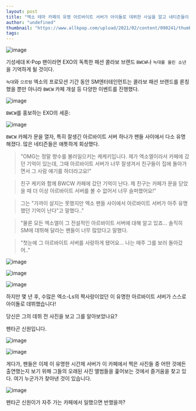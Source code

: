 ```yaml
---
layout: post
title: "엑소 테마 카페의 유명 아르바이트 서버가 아이돌로 데뷔한 사실을 알고 네티즌들이 몰려들었다."
author: "undefined"
thumbnail: "https://www.allkpop.com/upload/2021/02/content/090241/thumb/1612856494-20210209-shinwon.jpg"
tags: 
---
```



![image](https://www.allkpop.com/upload/2021/02/content/090241/1612856494-20210209-shinwon.jpg)

기성세대 K-Pop 팬이라면 EXO의 독특한 패션 콜라보 브랜드 `BWCW`나 `늑대를 울린 소년`을 기억하게 될 것이다.

`늑대`와 `으르렁` 엑소의 프로모션 기간 동안 SM엔터테인먼트는 콜라보 패션 브랜드를 론칭했을 뿐만 아니라 `BWCW` 카페 개설 등 다양한 이벤트를 진행했다.

![image](https://www.allkpop.com/upload/2021/02/content/090242/1612856563-1.jpg)

`BWCW`를 홍보하는 EXO의 세훈:

![image](https://www.allkpop.com/upload/2021/02/content/090242/1612856563-2.jpg)

`BWCW` 카페가 문을 열자, 특히 잘생긴 아르바이트 서버 하나가 팬들 사이에서 다소 유명해졌다. 많은 네티즌들은 애틋하게 회상했다.

> "OMG는 정말 향수를 불러일으키는 케케키입니다. 제가 엑소엘이라서 카페에 갔던 기억이 있는데, 그때 아르바이트 서버가 너무 잘생겨서 친구들이 집에 돌아가면서 그 사람 얘기를 하더라고요!"

> 친구 케키와 함께 BWCW 카페에 갔던 기억이 난다. 제 친구는 카페가 문을 닫았을 때 더 이상 아르바이트 서버를 볼 수 없어서 너무 슬퍼했어요!"

> 그는 "가까이 살지는 못했지만 엑소 팬들 사이에서 아르바이트 서버가 아주 유명했던 기억이 난다"고 말했다.."

> "물론 모든 엑소엘이 그 전설적인 아르바이트 서버에 대해 알고 있죠... 솔직히 SM에 데뷔해 달라는 팬들이 너무 많았다고 말했다.

> "첫눈에 그 아르바이트 서버를 사랑하게 됐어요... 나는 매주 그를 보러 돌아갔어.."

![image](https://www.allkpop.com/upload/2021/02/content/090242/1612856563-3.jpg)

![image](https://www.allkpop.com/upload/2021/02/content/090242/1612856563-4.jpg)

![image](https://www.allkpop.com/upload/2021/02/content/090242/1612856563-5.jpeg)

하지만 몇 년 후, 수많은 엑소-Ls의 짝사랑이었던 이 유명한 아르바이트 서버가 스스로 아이돌로 데뷔했습니다!

당신은 그의 데뷔 전 사진을 보고 그를 알아보았나요?

펜타곤 신원입니다.

![image](https://www.allkpop.com/upload/2021/02/content/090252/1612857124-7.gif)

![image](https://www.allkpop.com/upload/2021/02/content/090254/1612857264-8.jpg)

게다가, 팬들은 이제 이 유명한 시간제 서버가 이 카페에서 찍은 사진들 중 어떤 것에든 출연했는지 보기 위해 그들의 오래된 사진 앨범들을 훑어보는 것에서 즐거움을 찾고 있다. 여기 누군가가 찾아낸 것이 있습니다.

![image](https://www.allkpop.com/upload/2021/02/content/090242/1612856563-6.jpeg)

펜타곤 신원이가 자주 가는 카페에서 일했으면 반했을까?
